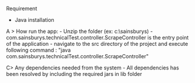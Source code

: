 Requirement
- Java installation

A > How run the app: 
	- Unzip the folder (ex: c:\sainsburys\)
	- com.sainsburys.technicalTest.controller.ScrapeController is the entry point of the application
	- navigate to the src directory of the project and execute following command :  "java  com.sainsburys.technicalTest.controller.ScrapeController"
	
C> Any dependencies needed from the system
	- All dependencies has been resolved by including the required jars in lib folder